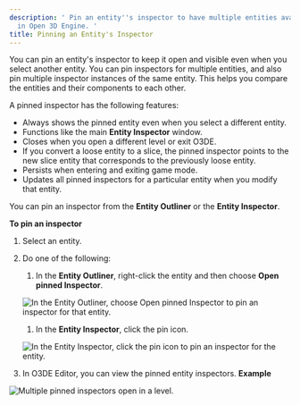 ```yaml
---
description: ' Pin an entity''s inspector to have multiple entities available to edit
  in Open 3D Engine. '
title: Pinning an Entity's Inspector
---
```


You can pin an entity's inspector to keep it open and visible even when you select another entity. You can pin inspectors for multiple entities, and also pin multiple inspector instances of the same entity. This helps you compare the entities and their components to each other.

A pinned inspector has the following features:
+ Always shows the pinned entity even when you select a different entity.
+ Functions like the main **Entity Inspector** window.
+ Closes when you open a different level or exit O3DE.
+ If you convert a loose entity to a slice, the pinned inspector points to the new slice entity that corresponds to the previously loose entity.
+ Persists when entering and exiting game mode.
+ Updates all pinned inspectors for a particular entity when you modify that entity.

You can pin an inspector from the **Entity Outliner** or the **Entity Inspector**.

**To pin an inspector**

1. Select an entity.

1. Do one of the following:

   1. In the **Entity Outliner**, right-click the entity and then choose **Open pinned Inspector**.

   ![In the Entity Outliner, choose Open pinned Inspector to pin an inspector for that entity.](/images/user-guide/component/entity_system/component-entity-inspector-pin-1.png)

   1. In the **Entity Inspector**, click the pin icon.

   ![In the Entity Inspector, click the pin icon to pin an inspector for the entity.](/images/user-guide/component/entity_system/component-entity-inspector-pin-2.png)

1. In O3DE Editor, you can view the pinned entity inspectors.
**Example**

![Multiple pinned inspectors open in a level.](/images/user-guide/component/entity_system/component-entity-inspector-pin.png)
